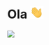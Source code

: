 # Ola <img src ="https://raw.githubusercontent.com/guilherme-mutao/guilherme-mutao/master//hi.gif" width="30px">


<img align="center" src="https://github-readme-stats.vercel.app/api/top-langs/?username=guilherme-mutao&theme=midnight-purple" />
